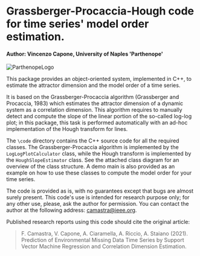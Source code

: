 # Grassberger-Procaccia-Hough code for time series' model order estimation.
#### Author: Vincenzo Capone, University of Naples 'Parthenope'

![ParthenopeLogo](https://drive.google.com/uc?export=view&id=1vv_DPnFOOpXmdH9o4balxzARzPSXJqig)

This package provides an object-oriented system, implemented in C++, to estimate the attractor dimension and the model order of a time series.

It is based on the Grassberger-Procaccia algorithm (Grassberger and Procaccia, 1983) which estimates the attractor dimension of a dynamic system as a correlation dimension. This algorithm requires to manually detect and compute the slope of the linear portion of the so-called log-log plot; in this package, this task is performed automatically with an ad-hoc implementation of the Hough transform for lines.

The `\code` directory contains the C++ source code for all the required classes. The Grassberger-Procaccia algorithm is implemented by the `LogLogPlotCalculator` class, while the Hough transform is implemented by the `HoughSlopeEstimator` class. See the attached class diagram for an overview of the class structure. A demo main is also provided as an example on how to use these classes to compute the model order for your time series.

The code is provided as is, with no guarantees except that bugs are almost surely present. This code's use is intended for research purpose only; for any other use, please, ask the author for permission. You can contact the author at the following address: camastra@ieee.org.

Published research reports using this code should cite the original article:

> F. Camastra, V. Capone, A. Ciaramella, A. Riccio, A. Staiano (2021). Prediction of Environmental Missing Data Time Series by Support Vector Machine Regression and Correlation Dimension Estimation.
